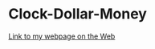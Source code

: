 # Clock-Dollar-Money

[Link to my webpage on the Web](https://github.com/brendamenjivar-22/Clock-Dollar-Money/blob/main/README.md)
